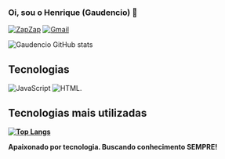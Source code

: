### Oi, sou o Henrique (Gaudencio) 👋

[![ZapZap](https://img.shields.io/badge/WhatsApp-25D366?style=for-the-badge&logo=whatsapp&logoColor=white)](Wa.me/5582996380608)
[![Gmail](https://img.shields.io/badge/Gmail-D14836?style=for-the-badge&logo=gmail&logoColor=white)](mailto:dev.gaudencio.br@gmail.com?)



![Gaudencio GitHub stats](https://github-readme-stats.vercel.app/api?username=devgaudencio&show_icons=true&theme=radical)

## Tecnologias 

![JavaScript](https://img.shields.io/badge/JavaScript-323330?style=for-the-badge&logo=javascript&logoColor=F7DF1E)
![HTML](https://img.shields.io/badge/just%20the%20message-8A2BE2).
<b/>

## Tecnologias mais utilizadas

[![Top Langs](https://github-readme-stats.vercel.app/api/top-langs/?username=anuraghazra)](https://github.com/devgaudencio/github-readme-stats)

Apaixonado por tecnologia. Buscando conhecimento SEMPRE!
